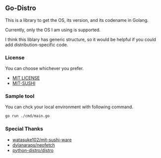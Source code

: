 ## Go-Distro

This is a library to get the OS, its version, and its codename in Golang.

Currently, only the OS I am using is supported.

I think this liblary has generic structure, so it would be helpful if you could add distribution-specific code.

### License

You can choose whichever you prefer.

- [MIT LICENSE](./LICENSE.txt)
- [MIT-SUSHI](./SUSHI.md)

### Sample tool

You can chck your local environment with following command.

```bash
go run ./cmd/main.go
```

### Special Thanks

- [watasuke102/mit-sushi-ware](https://github.com/watasuke102/mit-sushi-ware)
- [dylanaraps/neofetch](https://github.com/dylanaraps/neofetch)
- [python-distro/distro](https://github.com/python-distro/distro)
